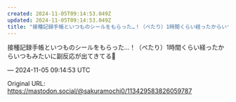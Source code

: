 ```yaml
---
created: 2024-11-05T09:14:53.049Z
updated: 2024-11-05T09:14:53.049Z
title: "接種記録手帳といつものシールをもらった…！（ぺたり）1時間くらい経ったからいつも[...]"
---
```


<p>接種記録手帳といつものシールをもらった…！（ぺたり）1時間くらい経ったからいつもみたいに副反応が出てきてる🤒</p>

&mdash; 2024-11-05 09:14:53 UTC

Original URL: https://mastodon.social/@sakuramochi0/113429583826059787
